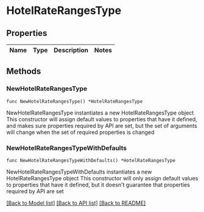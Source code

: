 # HotelRateRangesType

## Properties

Name | Type | Description | Notes
------------ | ------------- | ------------- | -------------

## Methods

### NewHotelRateRangesType

`func NewHotelRateRangesType() *HotelRateRangesType`

NewHotelRateRangesType instantiates a new HotelRateRangesType object
This constructor will assign default values to properties that have it defined,
and makes sure properties required by API are set, but the set of arguments
will change when the set of required properties is changed

### NewHotelRateRangesTypeWithDefaults

`func NewHotelRateRangesTypeWithDefaults() *HotelRateRangesType`

NewHotelRateRangesTypeWithDefaults instantiates a new HotelRateRangesType object
This constructor will only assign default values to properties that have it defined,
but it doesn't guarantee that properties required by API are set


[[Back to Model list]](../README.md#documentation-for-models) [[Back to API list]](../README.md#documentation-for-api-endpoints) [[Back to README]](../README.md)


